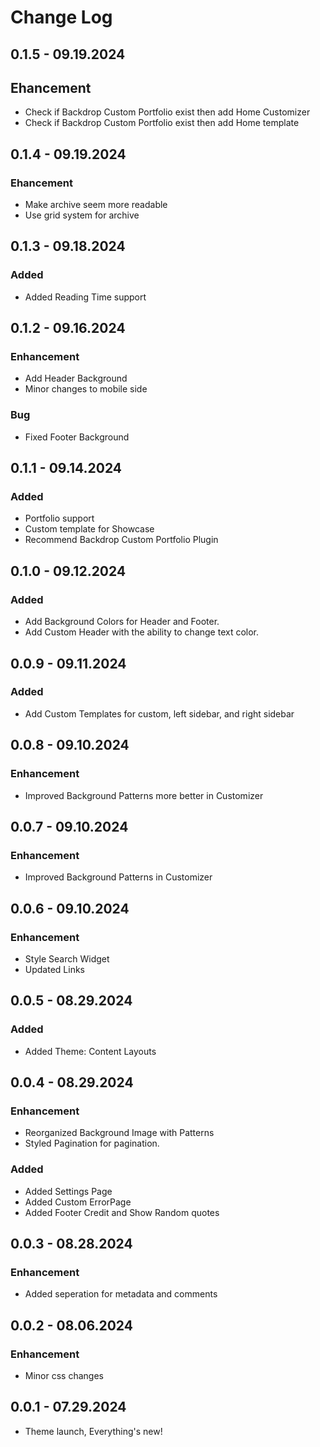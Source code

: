 # Change Log

## 0.1.5 - 09.19.2024

## Ehancement
- Check if Backdrop Custom Portfolio exist then add Home Customizer
- Check if Backdrop Custom Portfolio exist then add Home template

## 0.1.4 - 09.19.2024

### Ehancement
- Make archive seem more readable
- Use grid system for archive

## 0.1.3 - 09.18.2024

### Added
- Added Reading Time support

## 0.1.2 - 09.16.2024

### Enhancement
- Add Header Background
- Minor changes to mobile side

### Bug
- Fixed Footer Background

## 0.1.1 - 09.14.2024

### Added
- Portfolio support
- Custom template for Showcase
- Recommend Backdrop Custom Portfolio Plugin

## 0.1.0 - 09.12.2024

### Added
- Add Background Colors for Header and Footer.
- Add Custom Header with the ability to change text color. 

## 0.0.9 - 09.11.2024

### Added
- Add Custom Templates for custom, left sidebar, and right sidebar

## 0.0.8 - 09.10.2024

### Enhancement
- Improved Background Patterns more better in Customizer

## 0.0.7 - 09.10.2024

### Enhancement
- Improved Background Patterns in Customizer

## 0.0.6 - 09.10.2024

### Enhancement
- Style Search Widget
- Updated Links

## 0.0.5 - 08.29.2024

### Added
- Added Theme: Content Layouts

## 0.0.4 - 08.29.2024

### Enhancement
- Reorganized Background Image with Patterns
- Styled Pagination for pagination.

### Added
- Added Settings Page
- Added Custom ErrorPage
- Added Footer Credit and Show Random quotes

## 0.0.3 - 08.28.2024

### Enhancement
- Added seperation for metadata and comments

## 0.0.2 - 08.06.2024

### Enhancement
- Minor css changes

## 0.0.1 - 07.29.2024
- Theme launch, Everything's new!